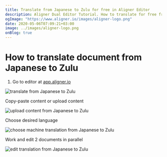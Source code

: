 ```yaml
---
title: Translate from Japanese to Zulu for free in Aligner Editor
description: Aligner Dual Editor Tutorial. How to translate for free from Japanese to Zulu. Aligner is multilingual document management platform. 
ogImage: "https://www.aligner.io/images/aligner-logo.png"
date: 2020-05-06T07:09:21+03:00
image: ../images/aligner-logo.png
onBlog: true
---
```


# How to translate document from Japanese to Zulu

1. Go to editor at [app.aligner.io](https://app.aligner.io "Aligner App web page")

![translate from Japanese to Zulu](../aligner-blank-editor.png "translate from Japanese to Zulu")

Copy-paste content or upload content

![upload content from Japanese to Zulu](../aligner-uploaded-document.png "upload content from Japanese to Zulu")

Choose desired language

![choose machine translation from Japanese to Zulu](../aligner-language-dropdown.png "choose machine translation from Japanese to Zulu")

Work and edit 2 documents in parallel

![edit translation from Japanese to Zulu](../aligner-double-sitded-editor.png "edit translation from Japanese to Zulu")

